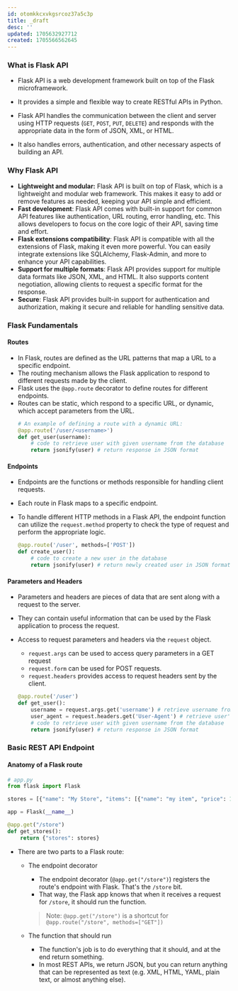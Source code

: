```yaml
---
id: otomkkcxvkgsrcoz37a5c3p
title: _draft
desc: ''
updated: 1705632927712
created: 1705566562645
---
```

### What is Flask API
- Flask API is a web development framework built on top of the Flask microframework. 
- It provides a simple and flexible way to create RESTful APIs in Python.

- Flask API handles the communication between the client and server using HTTP requests (`GET`, `POST`, `PUT`, `DELETE`) and responds with the appropriate data in the form of JSON, XML, or HTML. 
- It also handles errors, authentication, and other necessary aspects of building an API.

### Why Flask API
- **Lightweight and modular:** Flask API is built on top of Flask, which is a lightweight and modular web framework. This makes it easy to add or remove features as needed, keeping your API simple and efficient.
- **Fast development**: Flask API comes with built-in support for common API features like authentication, URL routing, error handling, etc. This allows developers to focus on the core logic of their API, saving time and effort.
- **Flask extensions compatibility**: Flask API is compatible with all the extensions of Flask, making it even more powerful. You can easily integrate extensions like SQLAlchemy, Flask-Admin, and more to enhance your API capabilities.
- **Support for multiple formats**: Flask API provides support for multiple data formats like JSON, XML, and HTML. It also supports content negotiation, allowing clients to request a specific format for the response.
- **Secure**: Flask API provides built-in support for authentication and authorization, making it secure and reliable for handling sensitive data.
  
### Flask Fundamentals
#### Routes
- In Flask, routes are defined as the URL patterns that map a URL to a specific endpoint. 
- The routing mechanism allows the Flask application to respond to different requests made by the client.
- Flask uses the `@app.route` decorator to define routes for different endpoints. 
- Routes can be static, which respond to a specific URL, or dynamic, which accept parameters from the URL. 
    ``` py
    # An example of defining a route with a dynamic URL:
    @app.route('/user/<username>')
    def get_user(username):
        # code to retrieve user with given username from the database
        return jsonify(user) # return response in JSON format
    ```
#### Endpoints
- Endpoints are the functions or methods responsible for handling client requests. 
- Each route in Flask maps to a specific endpoint.

- To handle different HTTP methods in a Flask API, the endpoint function can utilize the `request.method` property to check the type of request and perform the appropriate logic.
    ``` py
    @app.route('/user', methods=['POST'])
    def create_user():
        # code to create a new user in the database
        return jsonify(user) # return newly created user in JSON format
    ```
    
#### Parameters and Headers
- Parameters and headers are pieces of data that are sent along with a request to the server. 
- They can contain useful information that can be used by the Flask application to process the request.
-  Access to request parameters and headers via the `request` object. 
   -  `request.args` can be used to access query parameters in a GET request
   -  `request.form` can be used for POST requests. 
   -  `request.headers` provides access to request headers sent by the client.

    ``` py
    @app.route('/user')
    def get_user():
        username = request.args.get('username') # retrieve username from query parameters
        user_agent = request.headers.get('User-Agent') # retrieve user's user agent
        # code to retrieve user with given username from the database
        return jsonify(user) # return response in JSON format
    ```

### Basic REST API Endpoint

#### Anatomy of a Flask route

```py
# app.py
from flask import Flask

stores = [{"name": "My Store", "items": [{"name": "my item", "price": 15.99}]}]

app = Flask(__name__)

@app.get("/store")
def get_stores():
    return {"stores": stores}
```
-   There are two parts to a Flask route:
    -   The endpoint decorator
        -   The endpoint decorator (`@app.get("/store")`) registers the route's endpoint with Flask. That's the `/store` bit.
        -   That way, the Flask app knows that when it receives a request for `/store`, it should run the function.
    
        > Note: `@app.get("/store")` is a shortcut for `@app.route("/store", methods=["GET"])`
    
    -   The function that should run
        -   The function's job is to do everything that it should, and at the end return something.
        -   In most REST APIs, we return JSON, but you can return anything that can be represented as text (e.g. XML, HTML, YAML, plain text, or almost anything else).
